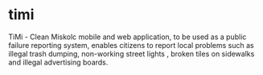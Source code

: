 # timi
TiMi - Clean Miskolc mobile and web application, to be used as a public failure reporting system, enables citizens to report local problems such as illegal trash dumping, non-working street lights , broken tiles on sidewalks and illegal advertising boards.
